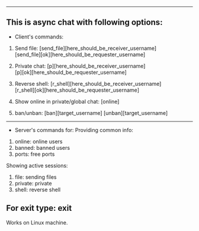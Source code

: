 ----------------------------------------------------
This is async chat with following options:
----------------------------------------------------
- Client's commands:
1. Send file:
[send_file][here_should_be_receiver_username]		
[send_file][ok][here_should_be_requester_username]

2. Private chat:
[p][here_should_be_receiver_username]		
[p][ok][here_should_be_requester_username]

3. Reverse shell:
[r_shell][here_should_be_receiver_username]		
[r_shell][ok][here_should_be_requester_username]

4. Show online in private/global chat:
[online]

5. ban/unban:
[ban][target_username]
[unban][target_username]

----------------------------------------------------
- Server's commands for:
 Providing common info:
1. online: online users
2. banned: banned users
3. ports: free ports

 Showing active sessions:
1. file: sending files
2. private: private
3. shell: reverse shell

For exit type: exit
----------------------------------------------------

Works on Linux machine.
